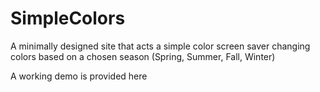 # SimpleColors
A minimally designed site that acts a simple color screen saver changing colors based on a chosen season (Spring, Summer, Fall, Winter)

A working demo is provided here
